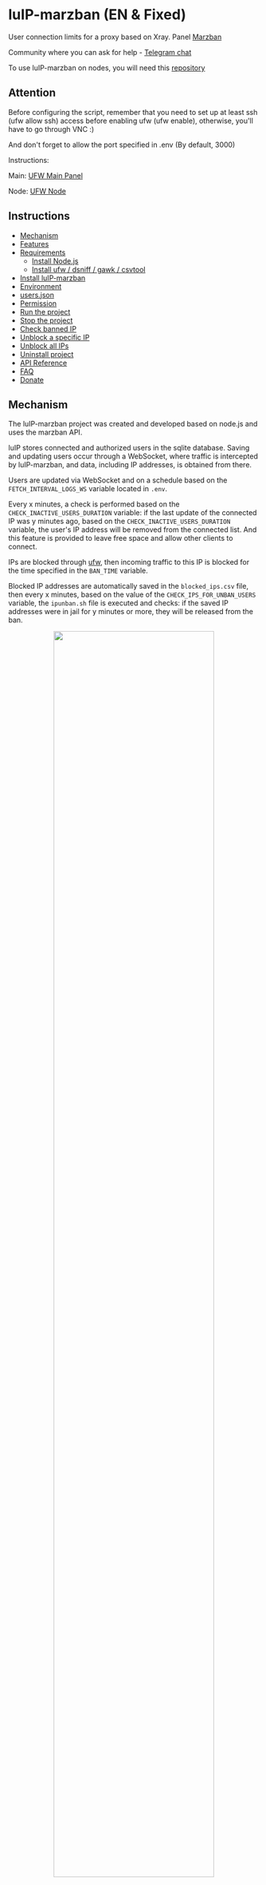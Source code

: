 # luIP-marzban (EN & Fixed)

User connection limits for a proxy based on Xray. Panel [Marzban](https://github.com/Gozargah/Marzban)

Community where you can ask for help - [Telegram chat](https://t.me/gozargah_marzban) 

To use luIP-marzban on nodes, you will need this [repository](https://github.com/sm1ky/luIP-marzban-node)

## Attention
Before configuring the script, remember that you need to set up at least ssh (ufw allow ssh) access before enabling ufw (ufw enable), otherwise, you'll have to go through VNC :)

And don't forget to allow the port specified in .env (By default, 3000)

Instructions: 

Main: [UFW Main Panel](https://docs.marzban.ru/advanced/ufw_main_panel/)

Node: [UFW Node](https://docs.marzban.ru/advanced/ufw_node/)

## Instructions

- [Mechanism](https://github.com/sm1ky/luIP-marzban/blob/main/README-EN.md#mechanism)
- [Features](https://github.com/sm1ky/luIP-marzban/blob/main/README-EN.md#features)
- [Requirements](https://github.com/sm1ky/luIP-marzban/blob/main/README-EN.md#installation)
  - [Install Node.js](https://github.com/sm1ky/luIP-marzban/blob/main/README-EN.md#install-nodejs)
  - [Install ufw / dsniff / gawk / csvtool](https://github.com/sm1ky/luIP-marzban/blob/main/README-EN.md#installation-other-dependencies)
- [Install luIP-marzban](https://github.com/sm1ky/luIP-marzban/blob/main/README-EN.md#installation-luip-marzban)
- [Environment](https://github.com/sm1ky/luIP-marzban/blob/main/README-EN.md#luip-marzbanenv-file)
- [users.json](https://github.com/sm1ky/luIP-marzban/blob/main/README-EN.md#usersjson)
- [Permission](https://github.com/sm1ky/luIP-marzban/blob/main/README-EN.md#permission-to-use-ipbansh--ipunbansh--restore_banned_ipssh--unbanallsh)
- [Run the project](https://github.com/sm1ky/luIP-marzban/blob/main/README-EN.md#run-the-project)
- [Stop the project](https://github.com/sm1ky/luIP-marzban/blob/main/README-EN.md#stop-luip-with-kill-process)
- [Check banned IP](https://github.com/sm1ky/luIP-marzban/blob/main/README-EN.md#checking-blocked-ips)
- [Unblock a specific IP](https://github.com/sm1ky/luIP-marzban/blob/main/README-EN.md#unblock-ip)
- [Unblock all IPs](https://github.com/sm1ky/luIP-marzban/blob/main/README-EN.md#unblock-all-ips)
- [Uninstall project](https://github.com/sm1ky/luIP-marzban/blob/main/README-EN.md#uninstall)
- [API Reference](https://github.com/sm1ky/luIP-marzban/blob/main/README-EN.md#api-reference)
- [FAQ](https://github.com/sm1ky/luIP-marzban/blob/main/README-EN.md#faq)
- [Donate](https://github.com/sm1ky/luIP-marzban/blob/main/README-EN.md#donate)

## Mechanism

The luIP-marzban project was created and developed based on node.js and uses the marzban API.

luIP stores connected and authorized users in the sqlite database. Saving and updating users occur through a WebSocket, where traffic is intercepted by luIP-marzban, and data, including IP addresses, is obtained from there.

Users are updated via WebSocket and on a schedule based on the `FETCH_INTERVAL_LOGS_WS` variable located in `.env`.

Every x minutes, a check is performed based on the `CHECK_INACTIVE_USERS_DURATION` variable: if the last update of the connected IP was y minutes ago, based on the `CHECK_INACTIVE_USERS_DURATION` variable, the user's IP address will be removed from the connected list. And this feature is provided to leave free space and allow other clients to connect.

IPs are blocked through [ufw](https://help.ubuntu.com/community/UFW), then incoming traffic to this IP is blocked for the time specified in the `BAN_TIME` variable.

Blocked IP addresses are automatically saved in the `blocked_ips.csv` file, then every x minutes, based on the value of the `CHECK_IPS_FOR_UNBAN_USERS` variable, the `ipunban.sh` file is executed and checks: if the saved IP addresses were in jail for y minutes or more, they will be released from the ban.

<p align="center" width="100%">
    <img width="80%" src="https://github.com/mmdzov/luIP-marzban/blob/7b92fabdad4ab1e7ea818fd988b9875c866b8eaa/luIP-marzban.jpg" />
</p>

## Features

- Automatic logs
- Interaction with the Telegram bot
- API
- Identification of specific users
- Import/Export backup of users
- IP blocking
- Support for [Marzban Node](https://github.com/Gozargah/Marzban-node)

## Installation

If you do not have Node.js installed on your server, install it using nvm.

#### Install Node.js
```bash
  curl -o- https://raw.githubusercontent.com/nvm-sh/nvm/v0.38.0/install.sh | bash
  source ~/.bashrc
  nvm install --lts
```

#### Installation other dependencies

```bash
  sudo apt-get update
  sudo apt-get install -y ufw
  sudo apt-get install -y dsniff
  sudo apt-get install -y gawk
  sudo apt-get install -y csvtool
  npm install pm2 -g
```


#### Installation luIP-marzban
```bash
  git clone https://github.com/sm1ky/luIP-marzban.git
  cd luIP-marzban
  cp .env.example .env
  npm install
```

## luIP-marzban/.env file
```bash
  # Open the project folder, then execute the following command
  nano .env
```


#### Address configuration
| Parameter | Description                |
| :-------- | :------------------------- |
| `ADDRESS` | Your domain or sub domain. e.g: example.com or sub.example.com |
| `PORT_ADDRESS` | Your domain port. e.g: 443 |
| `SSL` | Did you get domain SSL? e.g: true or false |


#### Marzban configuration

| Parameter | Description                |
| :-------- | :------------------------- |
| `P_USER` | Enter the username of Marzban panel e.g: admin |
| `P_PASS` | Enter the password of Marzban panel e.g: admin |

#### App configuration

| Parameter | Description                |
| :-------- | :------------------------- |
| `MAX_ALLOW_USERS` | The maximum number of users that can connect to a proxy. e.g: 1 |
| `BAN_TIME` | The length of time an IP is in jail based on minutes. e.g: 5 |

#### Advance configuration

| Parameter | Description                |
| :-------- | :------------------------- |
| `FETCH_INTERVAL_LOGS_WS` | Based on this, websocket logs are checked every x seconds to track traffic. e.g: 1 |
| `CHECK_INACTIVE_USERS_DURATION` | It is checked every x minutes, users whose last update was x minutes ago or more are disabled. e.g: 5 |
| `CHECK_IPS_FOR_UNBAN_USERS` | Every x minutes it checks all ips, if they are in prison for more than the time specified in `BAN_TIME`, they will be unbanned. e.g: 1 |
| `SSH_PORT` | Enter your ssh port in this section. 22 is set by default |
| `TESTSCRIPTS` | If you want to test the blocking system without actually blocking the user, set it to true. By default, it is set to false. |

#### Telegram bot configuration

| Parameter | Description                |
| :-------- | :------------------------- |
| `TG_ENABLE` | If you want to use Telegram bot for logs, set this value to `true` |
| `TG_TOKEN` | The bot token you received from @botfather |
| `TG_ADMIN` | Your user ID that you received from @userinfobot |

## users.json 
You can set specific users in the users.json file

- Priority is always with this file

In the example below, email1 is the proxy name and 2 represents the maximum number of users that can be connected.

#### luIP-marzban/users.json
```json
  [
    ["admin", 2],
    ["user", 10]
  ]
```

## Permission to use ipban.sh && ipunban.sh && restore_banned_ips.sh && unbanall.sh
In order for the file to work, permission must be obtained to use it
```bash
  # Open the project folder, then execute the follow command
  chmod +x ./ipban.sh
  chmod +x ./ipunban.sh
  chmod +x ./restore_banned_ips.sh
  chmod +x ./unbanall.sh
```


## Run the project
After configuring the project, run it
```bash
  # Open the project folder, then execute the follow command
  npm start

```

## Stop luIP with kill process
You can run the command below, but whenever you want, you can go to the project path [ `cd /luIP-marzban` ] and type `npm start`, luIP will run again.
```bash
pm2 kill
pm2 flush # Delete logs
```

## Checking blocked IPs
```bash
sudo ufw status numbered | awk '/DENY/ {gsub(/[\[\]]/, ""); for(i=1; i<=NF; i++) { if ($i == "DENY") printf "%s | %s | %s %s | %s\n", $1, $(i-1), $i, $(i+1), $(i+2) }}'
```

## Unblock IP
NUM - obtained from the command above, it is the first one.
```bash
sudo ufw delete NUM 
```

## Unblock all IPs
```bash
bash ./unbanall.sh
```

## Uninstall
```bash
pm2 kill
sudo rm -rf /luIP-marzban
```


## API Reference

We get to know the following environment variables that are located in the .env file by default.

##### When you use the api, the data will be stored in a file called `users.csv`, and this file has a higher priority in reading than `MAX_ALLOW_USERS` and `users.json`, just as `users.json` has a higher priority than `MAX_ALLOW_USERS`.


| Parameter | Description                |
| :-------- | :------------------------- |
| `API_ENABLE` | If you want to use api, set the value of this variable equal to `true` |
| `API_SECRET` | Short secret for access_token. The encryption type of access_tokens is AES, and only the expiration date of the token is included in the access_token. secret is a password to encrypt and decrypt access_token with AES encryption type. |
| `API_PATH` | Displays api path by default /api |
| `API_LOGIN` | Enter a desired username and password in the username:password format so that you can be identified to receive the token |
| `API_EXPIRE_TOKEN_AT` | Each access_token you receive has an expiration date. You can set it here |
| `API_PORT` | Choose a port for your api address. Also make sure it is not occupied. By default 4000 |

Your default api address: https://example.com:4000/api

#### Get access_token

```http
  POST /api/token
```

| Parameter | Type     | Description                |
| :-------- | :------- | :------------------------- |
| `username` | `string` | **Required**. Your `API_LOGIN` username |
| `password` | `string` | **Required**. Your `API_LOGIN` password |


#### Note: In all the following apis, send the value of api_key: YOUR_ACCESS_TOKEN as header. (Fill YOUR_ACCESS_TOKEN with the value you received from /api/token)

#### Add user

```http
  POST /api/add
```

| Parameter | Type     | Description                       |
| :-------- | :------- | :-------------------------------- |
| `email`      | `string` | **Required**. The name of your target config. For example test |
| `limit`      | `number` | **Required**. What is the maximum limit? |

#### Update user

```http
  POST /api/update
```

| Parameter | Type     | Description                       |
| :-------- | :------- | :-------------------------------- |
| `email`      | `string` | **Required**. The name of your target config. For example test |
| `limit`      | `number` | **Required**. What is the maximum limit? |

#### Delete user

```http
  GET /api/delete/<email>
```

| Parameter | Type     | Description                       |
| :-------- | :------- | :-------------------------------- |
| `email`      | `string` | **Required**. The name of your target config. For example test |

#### Clear luIP database  (users.json)

```http
  GET /api/clear
```


## FAQ

#### If there are changes in marzban-node, should I restart luIP?

Yes, to apply the changes, it is necessary to restart luIP through the following command

```bash
# first Open the project dir with follow command
cd /luIP-marzban

# then run follow command
pm2 kill
npm start
```

## Donate
If you like it and it works for you, you can donate to support, develop and improve luIP-marzban. We wish the best for you

1. Tron: `TSrhAJEYqYHzuGYjsUqC46mmCx7Jp27dvX`
2. Tinkoff (RU BANK): `2200700951484392`
3. Write to me on [Telegram](https://t.me/sm1ky), and I will provide you with the necessary details.

## Author of the Original Script and Repository
Author: [mmdzdov](https://github.com/mmdzov)
Repository: [luIP-marzban](https://github.com/mmdzov/luIP-marzban)

